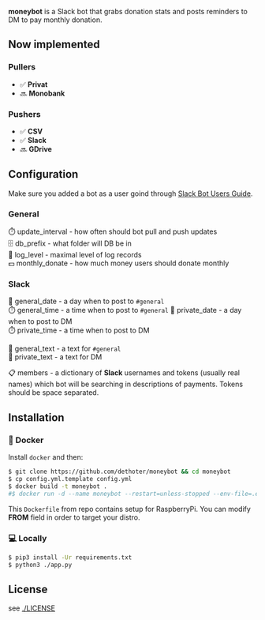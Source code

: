 **moneybot** is a Slack bot that grabs donation stats and posts reminders to DM to pay monthly donation.


## Now implemented

### Pullers

- ✅ **Privat**
- 🔜 **Monobank**

### Pushers 

- ✅ **CSV**
- ✅ **Slack**
- 🔜 **GDrive**


## Configuration

Make sure you added a bot as a user goind through [Slack Bot Users Guide](https://api.slack.com/bot-users).

### General

⏱️ update_interval - how often should bot pull and push updates  
🗄️ db_prefix - what folder will DB be in  
🧻 log_level - maximal level of log records  
💵 monthly_donate - how much money users should donate monthly  

### Slack

📆 general_date - a day when to post to `#general`  
⏱️ general_time - a time when to post to `#general`
📆 private_date - a day when to post to DM  
⏱️ private_time - a time when to post to DM  

📖 general_text - a text for `#general`  
📖 private_text - a text for DM  

📋 members - a dictionary of **Slack** usernames and tokens (usually real names) which bot will be searching in descriptions of payments. Tokens should be space separated.


## Installation

### 🐳 Docker

Install `docker` and then:

```sh
$ git clone https://github.com/dethoter/moneybot && cd moneybot
$ cp config.yml.template config.yml
$ docker build -t moneybot .
#$ docker run -d --name moneybot --restart=unless-stopped --env-file=.env -it -v ./:/app moneybot
```

This `Dockerfile` from repo contains setup for RaspberryPi.
You can modify **FROM** field in order to target your distro.

### 💻 Locally

```sh
$ pip3 install -Ur requirements.txt
$ python3 ./app.py
```


## License

see [./LICENSE](/LICENSE)
